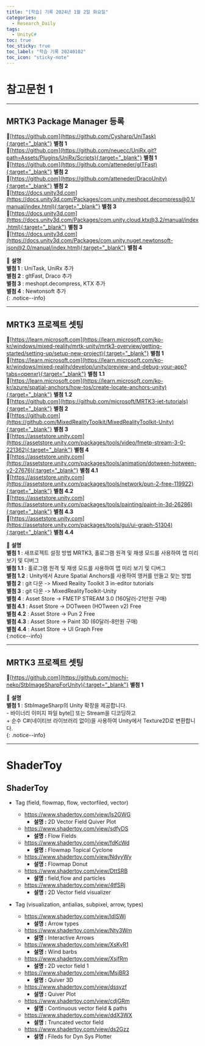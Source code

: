 ```yaml
---
title: "[학습] 기록 2024년 1월 2일 화요일"
categories:
  - Research_Daily
tags:
  - UnityC#
toc: true
toc_sticky: true
toc_label: "학습 기록 20240102"
toc_icon: "sticky-note"
---
```


# 참고문헌 1

---

## MRTK3 Package Manager 등록

🔺[https://github.com](https://github.com/Cysharp/UniTask){:target="_blank"} **별첨 1**<br> 
🔺[https://github.com](https://github.com/neuecc/UniRx.git?path=Assets/Plugins/UniRx/Scripts){:target="_blank"} **별첨 1**<br> 
🔺[https://github.com](https://github.com/atteneder/glTFast){:target="_blank"} **별첨 2**<br> 
🔺[https://github.com](https://github.com/atteneder/DracoUnity){:target="_blank"} **별첨 2** <br> 
🔺[https://docs.unity3d.com](https://docs.unity3d.com/Packages/com.unity.meshopt.decompress@0.1/manual/index.html){:target="_blank"} **별첨 3**<br> 
🔺[https://docs.unity3d.com](https://docs.unity3d.com/Packages/com.unity.cloud.ktx@3.2/manual/index.html){:target="_blank"} **별첨 3**<br> 
🔺[https://docs.unity3d.com](https://docs.unity3d.com/Packages/com.unity.nuget.newtonsoft-json@2.0/manual/index.html){:target="_blank"} **별첨 4**<br> 


📌 **설명** <br>
**별첨 1** : UniTask, UniRx 추가<br>
**별첨 2** : gltFast, Draco 추가<br>
**별첨 3** : meshopt.decompress, KTX 추가<br>
**별첨 4** : Newtonsoft 추가<br>
{: .notice--info}

***

## MRTK3 프로젝트 셋팅

🔺[https://learn.microsoft.com](https://learn.microsoft.com/ko-kr/windows/mixed-reality/mrtk-unity/mrtk3-overview/getting-started/setting-up/setup-new-project){:target="_blank"} **별첨 1**<br> 
🔺[https://learn.microsoft.com](https://learn.microsoft.com/ko-kr/windows/mixed-reality/develop/unity/preview-and-debug-your-app?tabs=openxr){:target="_blank"} **별첨 1.1**<br> 
🔺[https://learn.microsoft.com](https://learn.microsoft.com/ko-kr/azure/spatial-anchors/how-tos/create-locate-anchors-unity){:target="_blank"} **별첨 1.2**<br> 
🔺[https://github.com](https://github.com/microsoft/MRTK3-iet-tutorials){:target="_blank"} **별첨 2**<br> 
🔺[https://github.com](https://github.com/MixedRealityToolkit/MixedRealityToolkit-Unity){:target="_blank"} **별첨 3**<br> 
🔺[https://assetstore.unity.com](https://assetstore.unity.com/packages/tools/video/fmetp-stream-3-0-221362){:target="_blank"} **별첨 4**<br> 
🔺[https://assetstore.unity.com](https://assetstore.unity.com/packages/tools/animation/dotween-hotween-v2-27676){:target="_blank"} **별첨 4.1**<br> 
🔺[https://assetstore.unity.com](https://assetstore.unity.com/packages/tools/network/pun-2-free-119922){:target="_blank"} **별첨 4.2**<br> 
🔺[https://assetstore.unity.com](https://assetstore.unity.com/packages/tools/painting/paint-in-3d-26286){:target="_blank"} **별첨 4.3**<br> 
🔺[https://assetstore.unity.com](https://assetstore.unity.com/packages/tools/gui/ui-graph-51304){:target="_blank"} **별첨 4.4**<br> 

📌 **설명** <br>
**별첨 1** :  새프로젝트 설정 방법 MRTK3, 홀로그램 원격 및 재생 모드를 사용하여 앱 미리 보기 및 디버그 <br>
**별첨 1.1** :  홀로그램 원격 및 재생 모드를 사용하여 앱 미리 보기 및 디버그 <br>
**별첨 1.2** :  Unity에서 Azure Spatial Anchors를 사용하여 앵커를 만들고 찾는 방법 <br>
**별첨 2** :  git 다운 -> Mixed Reality Toolkit 3 in-editor tutorials <br>
**별첨 3** :  git 다운 -> MixedRealityToolkit-Unity <br>
**별첨 4** :  Asset Store -> FMETP STREAM 3.0 (160달러-21만원 구매)<br>
**별첨 4.1** :  Asset Store -> DOTween (HOTween v2) Free<br>
**별첨 4.2** :  Asset Store -> Pun 2 Free<br>
**별첨 4.3** :  Asset Store -> Paint 3D (60달러-8만원 구매)<br>
**별첨 4.4** :  Asset Store -> UI Graph Free<br>
{:notice--info}

***

## MRTK3 프로젝트 셋팅

🔺[https://github.com](https://github.com/mochi-neko/StbImageSharpForUnity){:target="_blank"} **별첨 1**<br> 

📌 **설명** <br>
**별첨 1** :  StbImageSharp의 Unity 확장을 제공합니다. <br>
    - 바이너리 이미지 파일 byte[] 또는 Stream을 디코딩하고 <br>
    + 순수 C#(네이티브 라이브러리 없이)을 사용하여 Unity에서 Texture2D로 변환합니다. <br>
{: .notice--info}

***

# ShaderToy

## ShaderToy
* Tag (field, flowmap, flow, vectorfiled, vector)
  - <https://www.shadertoy.com/view/ls2GWG>
    + **설명 :** 2D Vector Field Quiver Plot
  - <https://www.shadertoy.com/view/sdfyDS>
    + **설명 :** Flow Fields
  - <https://www.shadertoy.com/view/fdKcWd>
    + **설명 :** Flowmap Topical Cyclone 
  - <https://www.shadertoy.com/view/NdyyWy>
    + **설명 :** Flowmap Donut
  - <https://www.shadertoy.com/view/DttSRB>
    + **설명 :** field,flow and particles
  - <https://www.shadertoy.com/view/4tfSRj>
    + **설명 :** 2D Vector field visualizer

* Tag (visualization, antialias, subpixel, arrow, types)
  - <https://www.shadertoy.com/view/ldlSWj>
    + **설명 :** Arrow types
  - <https://www.shadertoy.com/view/Nty3Wm>
    + **설명 :** Interactive Arrows 
  - <https://www.shadertoy.com/view/XsKyR1>
    + **설명 :** Wind barbs 
  - <https://www.shadertoy.com/view/XsjfRm>
    + **설명 :** 2D vector field 1
  - <https://www.shadertoy.com/view/MsjBR3>
    + **설명 :** Quiver 3D 
  - <https://www.shadertoy.com/view/dssyzf>
    + **설명 :** Quiver Plot 
  - <https://www.shadertoy.com/view/cdjGRm>
    + **설명 :** Continuous vector field & paths 
  - <https://www.shadertoy.com/view/ddX3WX>
    + **설명 :** Truncated vector field
  - <https://www.shadertoy.com/view/ds2Gzz>
    + **설명 :** Fileds for Dyn Sys Plotter 